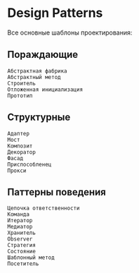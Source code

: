 Design Patterns
==================

Все основные шаблоны проектирования:


Пораждающие
-------------
```
Абстрактная фабрика
Абстрактный метод
Строитель
Отложенная инициализация
Прототип
```
Структурные
-------------
```
Адаптер
Мост
Композит
Декоратор
Фасад
Приспособленец
Прокси
```

Паттерны поведения
------------------
```
Цепочка ответственности
Команда
Итератор
Медиатор
Хранитель
Observer
Стратегия
Состояние
Шаблонный метод
Посетитель
```